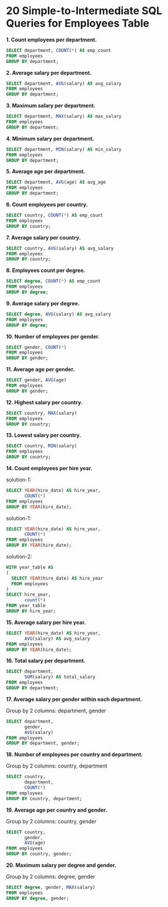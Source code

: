 # 20 Simple-to-Intermediate SQL Queries for Employees Table

**1. Count employees per department.**

```sql
SELECT department, COUNT(*) AS emp_count 
FROM employees 
GROUP BY department;
```

**2. Average salary per department.**

```sql
SELECT department, AVG(salary) AS avg_salary 
FROM employees 
GROUP BY department;
```

**3. Maximum salary per department.**

```sql
SELECT department, MAX(salary) AS max_salary 
FROM employees 
GROUP BY department;
```

**4. Minimum salary per department.**

```sql
SELECT department, MIN(salary) AS min_salary 
FROM employees 
GROUP BY department;
```

**5. Average age per department.**

```sql
SELECT department, AVG(age) AS avg_age 
FROM employees 
GROUP BY department;
```

**6. Count employees per country.**

```sql
SELECT country, COUNT(*) AS emp_count 
FROM employees 
GROUP BY country;
```

**7. Average salary per country.**

```sql
SELECT country, AVG(salary) AS avg_salary 
FROM employees 
GROUP BY country;
```

**8. Employees count per degree.**

```sql
SELECT degree, COUNT(*) AS emp_count 
FROM employees 
GROUP BY degree;
```

**9. Average salary per degree.**

```sql
SELECT degree, AVG(salary) AS avg_salary 
FROM employees 
GROUP BY degree;
```

**10. Number of employees per gender.**

```sql
SELECT gender, COUNT(*) 
FROM employees 
GROUP BY gender;
```

**11. Average age per gender.**

```sql
SELECT gender, AVG(age) 
FROM employees 
GROUP BY gender;
```

**12. Highest salary per country.**

```sql
SELECT country, MAX(salary) 
FROM employees 
GROUP BY country;
```

**13. Lowest salary per country.**

```sql
SELECT country, MIN(salary) 
FROM employees 
GROUP BY country;
```

**14. Count employees per hire year.**

solution-1:

```sql
SELECT YEAR(hire_date) AS hire_year, 
       COUNT(*) 
FROM employees 
GROUP BY YEAR(hire_date);
```

solution-1:

```sql
SELECT YEAR(hire_date) AS hire_year, 
       COUNT(*) 
FROM employees 
GROUP BY YEAR(hire_date);
```

solution-2:

```sql
WITH year_table AS
(
  SELECT YEAR(hire_date) AS hire_year 
  FROM employees 
)
SELECT hire_year, 
       count(*) 
FROM year_table
GROUP BY hire_year;
```

**15. Average salary per hire year.**

```sql
SELECT YEAR(hire_date) AS hire_year, 
       AVG(salary) AS avg_salary
FROM employees 
GROUP BY YEAR(hire_date);
```

**16. Total salary per department.**

```sql
SELECT department, 
       SUM(salary) AS total_salary 
FROM employees 
GROUP BY department;
```

**17. Average salary per gender within each department.**

Group by 2 columns: department, gender

```sql
SELECT department, 
       gender, 
       AVG(salary) 
FROM employees 
GROUP BY department, gender;
```

**18. Number of employees per country and department.**

Group by 2 columns: country, department

```sql
SELECT country, 
       department, 
       COUNT(*) 
FROM employees 
GROUP BY country, department;
```

**19. Average age per country and gender.**

Group by 2 columns: country, gender

```sql
SELECT country, 
       gender, 
       AVG(age) 
FROM employees 
GROUP BY country, gender;
```

**20. Maximum salary per degree and gender.**

Group by 2 columns: degree, gender

```sql
SELECT degree, gender, MAX(salary) 
FROM employees 
GROUP BY degree, gender;
```

